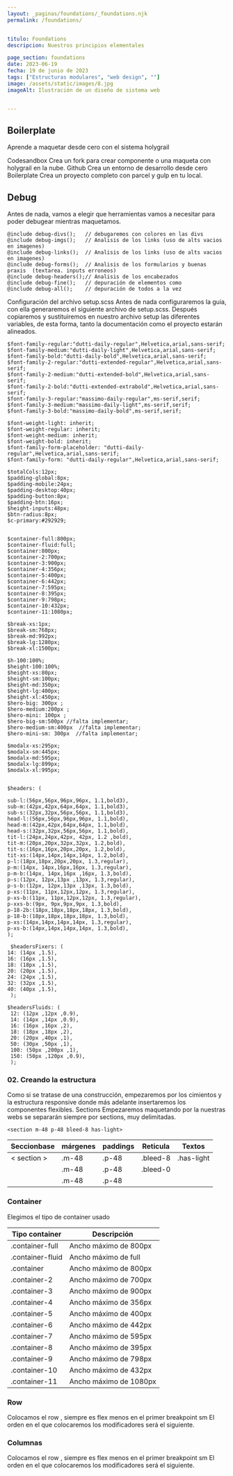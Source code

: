 ```yaml
---
layout: _paginas/foundations/_foundations.njk
permalink: /foundations/


titulo: Foundations
descripcion: Nuestros principios elementales

page_section: foundations
date: 2023-06-19
fecha: 19 de junio de 2023
tags: ["Estructuras modulares", "web design", ""]
image: /assets/static/images/8.jpg
imageAlt: Ilustración de un diseño de sistema web


---
```

## Boilerplate
Aprende a maquetar desde cero con el sistema holygrail

Codesandbox
Crea un fork para crear componente o una maqueta con holygrail en la nube.
Github
Crea un entorno de desarrollo desde cero
Boilerplate
Crea un proyecto completo con parcel y gulp en tu local.


## Debug
Antes de nada, vamos a elegir que herramientas vamos a necesitar para poder debugear mientras maquetamos.
```
@include debug-divs();   // debugaremos con colores en las divs
@include debug-imgs();   // Analisis de los links (uso de alts vacios  en imagenes)
@include debug-links();  // Analisis de los links (uso de alts vacios  en imagenes)
@include debug-forms();  // Analisis de los formularios y buenas praxis  (textarea. inputs erroneos)
@include debug-headers();// Analisis de los encabezados
@include debug-fine();   // depuración de elementos como 
@include debug-all();    // depuración de todos a la vez
```
Configuración del archivo setup.scss
Antes de nada configuraremos la guia, con ella generaremos el siguiente archivo de setup.scss. Después copiaremos y sustituiremos en nuestro archivo setup las diferentes variables, de esta forma, tanto la documentación como el proyecto estarán alineados.

```
$font-family-regular:"dutti-daily-regular",Helvetica,arial,sans-serif;
$font-family-medium:"dutti-daily-light",Helvetica,arial,sans-serif;
$font-family-bold:"dutti-daily-bold",Helvetica,arial,sans-serif;
$font-family-2-regular:"dutti-extended-regular",Helvetica,arial,sans-serif;
$font-family-2-medium:"dutti-extended-bold",Helvetica,arial,sans-serif;
$font-family-2-bold:"dutti-extended-extrabold",Helvetica,arial,sans-serif;
$font-family-3-regular:"massimo-daily-regular",ms-serif,serif;
$font-family-3-medium:"massimo-daily-light",ms-serif,serif;
$font-family-3-bold:"massimo-daily-bold",ms-serif,serif;

$font-weight-light: inherit;
$font-weight-regular: inherit;
$font-weight-medium: inherit;
$font-weight-bold: inherit;
$font-family-form-placeholder: "dutti-daily-regular",Helvetica,arial,sans-serif;
$font-family-form: "dutti-daily-regular",Helvetica,arial,sans-serif;

$totalCols:12px;
$padding-global:8px;
$padding-mobile:24px;
$padding-desktop:40px;
$padding-button:8px;
$padding-btn:16px;
$height-inputs:48px;
$btn-radius:8px;
$c-primary:#292929;


$container-full:800px;
$container-fluid:full;
$container:800px;
$container-2:700px;
$container-3:900px;
$container-4:356px;
$container-5:400px;
$container-6:442px;
$container-7:595px;
$container-8:395px;
$container-9:798px;
$container-10:432px;
$container-11:1080px;

$break-xs:1px;
$break-sm:768px;
$break-md:992px;
$break-lg:1280px;
$break-xl:1500px;

$h-100:100%;
$height-100:100%;
$height-xs:80px;
$height-sm:100px;
$height-md:350px;
$height-lg:400px;
$height-xl:450px;
$hero-big: 300px ;
$hero-medium:200px ;
$hero-mini: 100px ;
$hero-big-sm:500px //falta implementar;
$hero-medium-sm:400px  //falta implementar;
$hero-mini-sm: 300px  //falta implementar;

$modalx-xs:295px;
$modalx-sm:445px;
$modalx-md:595px;
$modalx-lg:899px;
$modalx-xl:995px;


$headers: (
 
sub-l:(56px,56px,96px,96px, 1.1,bold3), 
sub-m:(42px,42px,64px,64px, 1.1,bold3), 
sub-s:(32px,32px,56px,56px, 1.1,bold3), 
head-l:(56px,56px,96px,96px, 1.1,bold), 
head-m:(42px,42px,64px,64px, 1.1,bold), 
head-s:(32px,32px,56px,56px, 1.1,bold), 
tit-l:(24px,24px,42px, 42px, 1.2 ,bold), 
tit-m:(20px,20px,32px,32px, 1.2,bold), 
tit-s:(16px,16px,20px,20px, 1.2,bold), 
tit-xs:(14px,14px,14px,14px, 1.2,bold), 
p-l:(18px,18px,20px,20px, 1.3,regular), 
p-m:(14px, 14px,16px,16px, 1.3,regular), 
p-m-b:(14px, 14px,16px ,16px, 1.3,bold), 
p-s:(12px, 12px,13px ,13px, 1.3,regular), 
p-s-b:(12px, 12px,13px ,13px, 1.3,bold), 
p-xs:(11px, 11px,12px,12px, 1.3,regular), 
p-xs-b:(11px, 11px,12px,12px, 1.3,regular), 
p-xxs-b:(9px, 9px,9px,9px, 1.3,bold), 
p-18-2b:(18px,18px,18px,18px, 1.3,bold), 
p-18-b:(18px,18px,18px,18px, 1.3,bold), 
p-xs:(14px,14px,14px,14px, 1.3,regular), 
p-xs-b:(14px,14px,14px,14px, 1.3,bold),
);

 $headersFixers: (
14: (14px ,1.5),
16: (16px ,1.5),
18: (18px ,1.5),
20: (20px ,1.5),
24: (24px ,1.5),
32: (32px ,1.5),
40: (40px ,1.5),
 );

$headersFluids: (
 12: (12px ,12px ,0.9),
 14: (14px ,14px ,0.9),
 16: (16px ,16px ,2),
 18: (18px ,18px ,2),
 20: (20px ,40px ,1),
 50: (30px ,50px ,1),
 100: (50px ,200px ,1),
 150: (50px ,120px ,0.9),
 );

```

###  02. Creando la estructura
Como si se tratase de una construcción, empezaremos por los cimientos y la estructura responsive donde más adelante insertaremos los componentes flexibles.
Sections
Empezaremos maquetando por la
nuestras webs se separarán siempre por sections, muy delimitadas.
```
<section m-48 p-48 bleed-8 has-light>
```

| Seccionbase | márgenes | paddings | Reticula | Textos     |
|-------------|----------|----------|----------|------------|
| < section >   | .m-48    | .p-48    | .bleed-8 | .has-light |
|             | .m-48    | .p-48    | .bleed-0 |            |
|             | .m-48    | .p-48    |          |            |


### Container
Elegimos el tipo de container usado



| Tipo container         |      Descripción          |
|-------------------|--------------------------|
| .container-full   |   Ancho máximo de 800px     |
| .container-fluid  |	  Ancho máximo de full   |
| .container	      |   Ancho máximo de 800px  |
| .container-2	|   Ancho máximo de 700px  |
| .container-3	|   Ancho máximo de 900px  |
| .container-4	|   Ancho máximo de 356px  |
| .container-5	|   Ancho máximo de 400px  |
| .container-6	|   Ancho máximo de 442px  |
| .container-7	|   Ancho máximo de 595px  |
| .container-8	|   Ancho máximo de 395px  |
| .container-9	|   Ancho máximo de 798px  |
| .container-10	|   Ancho máximo de 432px  |
| .container-11	|   Ancho máximo de 1080px |




### Row
Colocamos el row , siempre es flex menos en el primer breakpoint sm El orden en el que colocaremos los modificadores será el siguiente.

### Columnas
Colocamos el row , siempre es flex menos en el primer breakpoint sm El orden en el que colocaremos los modificadores será el siguiente.

